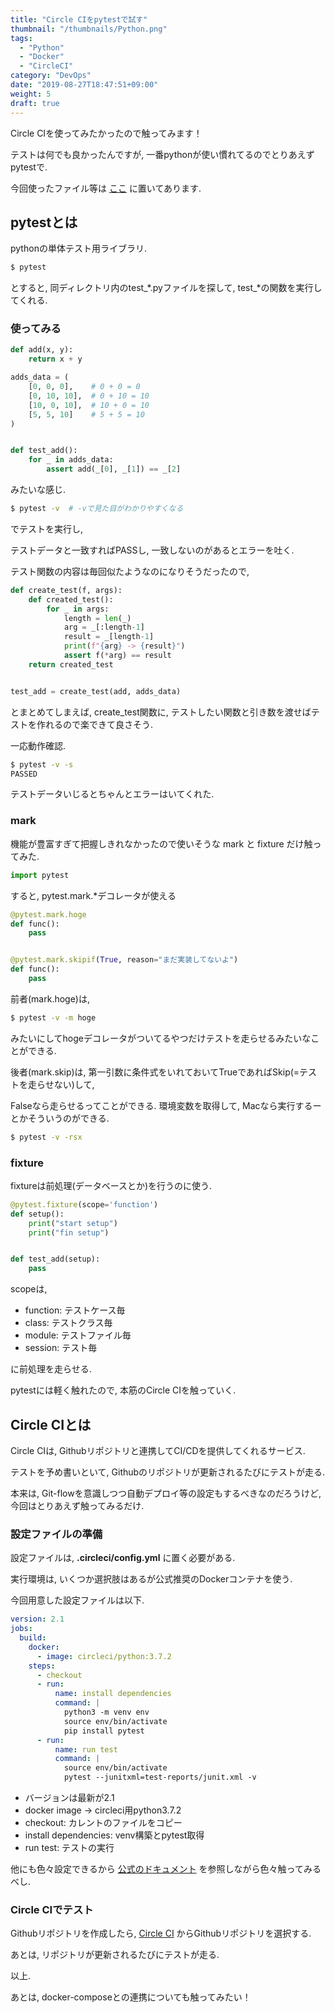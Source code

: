 ```yaml
---
title: "Circle CIをpytestで試す"
thumbnail: "/thumbnails/Python.png"
tags:
  - "Python"
  - "Docker"
  - "CircleCI"
category: "DevOps"
date: "2019-08-27T18:47:51+09:00"
weight: 5
draft: true
---
```


Circle CIを使ってみたかったので触ってみます！

テストは何でも良かったんですが, 一番pythonが使い慣れてるのでとりあえずpytestで.

今回使ったファイル等は
[ここ](https://github.com/kaito1002/CircleCITutorial)
に置いてあります.

## pytestとは

pythonの単体テスト用ライブラリ.

``` bash
$ pytest
```

とすると, 同ディレクトリ内のtest\_*.pyファイルを探して, test_*の関数を実行してくれる.

<a id="chapter1-1"></a>

### 使ってみる

``` python:title=calc.py
def add(x, y):
    return x + y
```

``` python:title=test_calc.py
adds_data = (
    [0, 0, 0],    # 0 + 0 = 0
    [0, 10, 10],  # 0 + 10 = 10
    [10, 0, 10],  # 10 + 0 = 10
    [5, 5, 10]    # 5 + 5 = 10
)


def test_add():
    for _ in adds_data:
        assert add(_[0], _[1]) == _[2]
```

みたいな感じ.

``` bash
$ pytest -v  # -vで見た目がわかりやすくなる
```

でテストを実行し,

テストデータと一致すればPASSし, 一致しないのがあるとエラーを吐く.

テスト関数の内容は毎回似たようなのになりそうだったので,

``` python
def create_test(f, args):
    def created_test():
        for _ in args:
            length = len(_)
            arg = _[:length-1]
            result = _[length-1]
            print(f"{arg} -> {result}")
            assert f(*arg) == result
    return created_test


test_add = create_test(add, adds_data)
```

とまとめてしまえば, create_test関数に, テストしたい関数と引き数を渡せばテストを作れるので楽できて良さそう.

一応動作確認.

``` bash
$ pytest -v -s
PASSED
```

テストデータいじるとちゃんとエラーはいてくれた.

### mark

機能が豊富すぎて把握しきれなかったので使いそうな mark と fixture だけ触ってみた.

``` python
import pytest
```

すると, pytest.mark.*デコレータが使える

``` python
@pytest.mark.hoge
def func():
    pass


@pytest.mark.skipif(True, reason="まだ実装してないよ")
def func():
    pass
```

前者(mark.hoge)は,

``` bash
$ pytest -v -m hoge
```

みたいにしてhogeデコレータがついてるやつだけテストを走らせるみたいなことができる.


後者(mark.skip)は, 第一引数に条件式をいれておいてTrueであればSkip(=テストを走らせない)して,

Falseなら走らせるってことができる. 環境変数を取得して, Macなら実行するーとかそういうのができる.

``` bash
$ pytest -v -rsx
```

### fixture

fixtureは前処理(データベースとか)を行うのに使う.

``` python
@pytest.fixture(scope='function')
def setup():
    print("start setup")
    print("fin setup")


def test_add(setup):
    pass
```

scopeは,

- function: テストケース毎
- class: テストクラス毎
- module: テストファイル毎
- session: テスト毎

に前処理を走らせる.

pytestには軽く触れたので, 本筋のCircle CIを触っていく.

## Circle CIとは

Circle CIは, Githubリポジトリと連携してCI/CDを提供してくれるサービス.

テストを予め書いといて, Githubのリポジトリが更新されるたびにテストが走る.

本来は, Git-flowを意識しつつ自動デプロイ等の設定もするべきなのだろうけど, 今回はとりあえず触ってみるだけ.

### 設定ファイルの準備

設定ファイルは, **.circleci/config.yml** に置く必要がある.

実行環境は, いくつか選択肢はあるが公式推奨のDockerコンテナを使う.

今回用意した設定ファイルは以下.

``` yml
version: 2.1
jobs:
  build:
    docker:
      - image: circleci/python:3.7.2
    steps:
      - checkout
      - run:
          name: install dependencies
          command: |
            python3 -m venv env
            source env/bin/activate
            pip install pytest
      - run:
          name: run test
          command: |
            source env/bin/activate
            pytest --junitxml=test-reports/junit.xml -v
```

- バージョンは最新が2.1
- docker image -> circleci用python3.7.2
- checkout: カレントのファイルをコピー
- install dependencies: venv構築とpytest取得
- run test: テストの実行

他にも色々設定できるから
[公式のドキュメント](https://circleci.com/docs/ja/2.0/configuration-reference/)
を参照しながら色々触ってみるべし.

### Circle CIでテスト

Githubリポジトリを作成したら,
[Circle CI](https://circleci.com/dashboard)
からGithubリポジトリを選択する.

あとは, リポジトリが更新されるたびにテストが走る.

以上.

あとは, docker-composeとの連携についても触ってみたい！